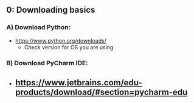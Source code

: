 ## 0: Downloading basics

### A) Download Python:
- https://www.python.org/downloads/
  - Check version for OS you are using
  
### B) Download PyCharm IDE:
- https://www.jetbrains.com/edu-products/download/#section=pycharm-edu
  - 